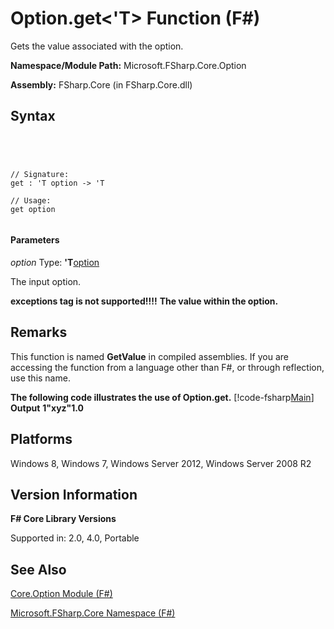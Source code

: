 # Option.get<'T> Function (F#)

Gets the value associated with the option.

**Namespace/Module Path:** Microsoft.FSharp.Core.Option

**Assembly:** FSharp.Core (in FSharp.Core.dll)


## Syntax



```




// Signature:
get : 'T option -> 'T

// Usage:
get option


```





#### Parameters
*option*
Type: **'T**[option](http://msdn.microsoft.com/en-us/library/b08add48-34bf-4410-80a1-ef6a8daddc58)


The input option.



**exceptions tag is not supported!!!!**
**The value within the option.**
## Remarks
This function is named **GetValue** in compiled assemblies. If you are accessing the function from a language other than F#, or through reflection, use this name.

**The following code illustrates the use of Option.get.**
[!code-fsharp[Main](snippets/fsoptions/snippet7.fs)]
**Output**
**1"xyz"1.0**
## Platforms
Windows 8, Windows 7, Windows Server 2012, Windows Server 2008 R2


## Version Information
**F# Core Library Versions**

Supported in: 2.0, 4.0, Portable




## See Also
[Core.Option Module &#40;F&#35;&#41;](Core.Option-Module-%5BFSharp%5D.md)

[Microsoft.FSharp.Core Namespace &#40;F&#35;&#41;](Microsoft.FSharp.Core-Namespace-%5BFSharp%5D.md)

